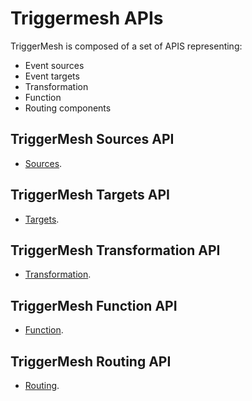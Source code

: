 # Triggermesh APIs

TriggerMesh is composed of a set of APIS representing:

* Event sources
* Event targets
* Transformation
* Function
* Routing components

## TriggerMesh Sources API

* [Sources](./sources.md).

## TriggerMesh Targets API

* [Targets](./targets.md).

## TriggerMesh Transformation API

* [Transformation](./flow.md).

## TriggerMesh Function API

* [Function](./extensions.md).

## TriggerMesh Routing API

* [Routing](./routing.md).
